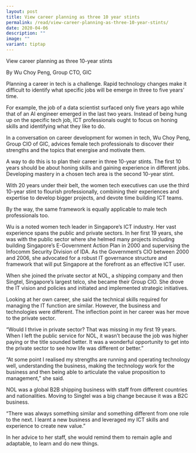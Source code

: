 ```yaml
---
layout: post
title: View career planning as three 10 year stints
permalink: /read/view-career-planning-as-three-10-year-stints/
date: 2020-04-06
description: ""
image: ""
variant: tiptap
---
```

<p>View career planning as three 10-year stints</p>
<p>By Wu Choy Peng, Group CTO, GIC</p>

Planning a career in tech is a challenge. Rapid technology changes make it difficult to identify what specific jobs will be emerge in three to five years’ time. 

For example, the job of a data scientist surfaced only five years ago while that of an AI engineer emerged in the last two years. Instead of being hung up on the specific tech job, ICT professionals ought to focus on honing skills and identifying what they like to do.

In a conversation on career development for women in tech, Wu Choy Peng, Group CIO of GIC, advices female tech professionals to discover their strengths and the topics that energise and motivate them.

A way to do this is to plan their career in three 10-year stints. The first 10 years should be about honing skills and gaining experience in different jobs. Developing mastery in a chosen tech area is the second 10-year stint. 

With 20 years under their belt, the women tech executives can use the third 10-year stint to flourish professionally, combining their experiences and expertise to  develop bigger projects, and devote time building ICT teams. 

By the way, the same framework is equally applicable to male tech professionals too.  

Wu is a noted women tech leader in Singapore’s ICT industry. Her vast experience spans the public and private sectors. In her first 19 years, she was with the public sector where she helmed many projects including building Singapore’s E-Government Action Plan in 2000 and supervising the Infocomm Security Division of IDA. As the Government’s CIO between 2000 and 2006, she advocated for a robust IT governance structure and framework that will put Singapore at the forefront as an effective ICT user. 

When she joined the private sector at NOL, a shipping company and then Singtel, Singapore’s largest telco, she became their Group CIO. She drove the IT vision and policies and initiated and implemented strategic initiatives.

Looking at her own career, she said the technical skills required for managing the IT function are similar. However, the business and technologies were different. The inflection point in her career was her move to the private sector. 

“Would I thrive in private sector? That was missing in my first 19 years. When I left the public service for NOL, it wasn’t because the job was higher paying or the title sounded better. It was a wonderful opportunity to get into the private sector to see how life was different or better.”

“At some point I realised my strengths are running and operating technology well, understanding the business, making the technology work for the business and then being able to articulate the value proposition to management,” she said.

NOL was a global B2B shipping business with staff from different countries and nationalities. Moving to Singtel was a big change because it was a B2C business.

“There was always something similar and something different from one role to the next. I learnt  a new business and leveraged  my ICT skills and experience to create new value.”

In her advice to her staff, she would remind them to remain agile and adaptable, to learn and do new things.